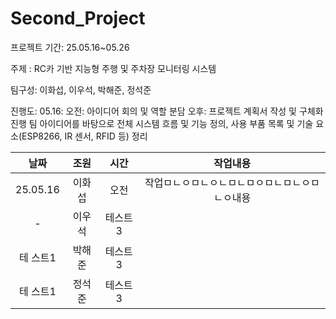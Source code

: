 # Second_Project

프로젝트 기간: 25.05.16~05.26

주제 : RC카 기반 지능형 주행 및 주차장 모니터링 시스템

팀구성: 이화섭, 이우석, 박해준, 정석준

진행도: 
05.16: 오전: 아이디어 회의 및 역할 분담
       오후: 프로젝트 계획서 작성 및 구체화 진행
       팀 아이디어를 바탕으로 전체 시스템 흐름 및 기능 정의, 사용 부품 목록 및 기술 요소(ESP8266, IR 센서, RFID 등) 정리


|날짜|조원|시간|작업내용|
|:---:|:---:|:--:|:----------:|
|25.05.16|이화섭|오전|작업ㅁㄴㅇㅁㄴㅇㄴㅁㄴㅁㅇㅁㄴㅁㄴㅇㅁㄴㅇ내용|
| -|이우석|테스트3|
|테 스트1|박해준|테스트3|
|테 스트1|정석준|테스트3|

       


